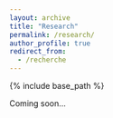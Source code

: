 ```yaml
---
layout: archive
title: "Research"
permalink: /research/
author_profile: true
redirect_from:
  - /recherche
---
```


{% include base_path %}

Coming soon…
